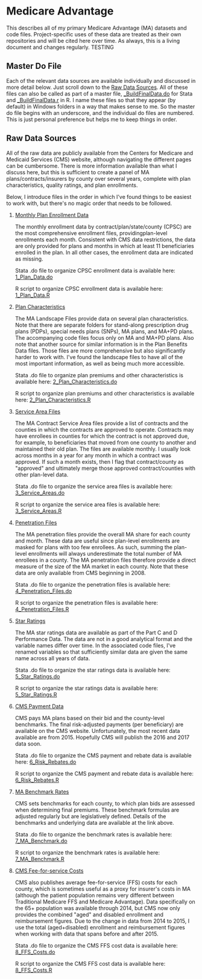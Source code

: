# Medicare Advantage
This describes all of my primary Medicare Advantage (MA) datasets and code files. Project-specific uses of these data are treated as their own repositories and will be cited here over time. As always, this is a living document and changes regularly.
TESTING

## Master Do File
Each of the relevant data sources are available individually and discussed in more detail below. Just scroll down to the [Raw Data Sources](https://github.com/imccart/Medicare-Advantage#raw-data-sources). All of these files can also be called as part of a master file, [_BuildFinalData.do](https://github.com/imccart/Medicare-Advantage/blob/master/stata_code/_BuildFinalData.do) for Stata and [_BuildFinalData.r](https://github.com/imccart/Medicare-Advantage/blob/master/R_code/_BuildFinalData.R) in R. I name these files so that they appear (by default) in Windows folders in a way that makes sense to me. So the master do file begins with an underscore, and the individual do files are numbered. This is just personal preference but helps me to keep things in order.

## Raw Data Sources
All of the raw data are publicly available from the Centers for Medicare and Medicaid Services (CMS) website, although navigating the different pages can be cumbersome. There is more information available than what I discuss here, but this is sufficient to create a panel of MA plans/contracts/insurers by county over several years, complete with plan characteristics, quality ratings, and plan enrollments.

Below, I introduce files in the order in which I've found things to be easiest to work with, but there's no magic order that needs to be followed. 

1. [Monthly Plan Enrollment Data](https://www.cms.gov/Research-Statistics-Data-and-Systems/Statistics-Trends-and-Reports/MCRAdvPartDEnrolData/Monthly-Enrollment-by-Contract-Plan-State-County.html)

   The monthly enrollment data by contract/plan/state/county (CPSC) are the most comprehensive enrollment files, providingplan-level enrollments each month. Consistent with CMS data restrictions, the data are only provided for plans and months in which at least 11 beneficiaries enrolled in the plan. In all other cases, the enrollment data are indicated as missing.
   
   Stata .do file to organize CPSC enrollment data is available here: [1_Plan_Data.do](https://github.com/imccart/Medicare-Advantage/blob/master/stata_code/1_Plan_Data.do)
   
   R script to organize CPSC enrollment data is available here: [1_Plan_Data.R](https://github.com/imccart/Medicare-Advantage/blob/master/R_code/1_Plan_Data.R)
   

2. [Plan Characteristics](https://www.cms.gov/Medicare/Prescription-Drug-Coverage/PrescriptionDrugCovGenIn/index)

   The MA Landscape Files provide data on several plan characteristics. Note that there are separate folders for stand-along prescription drug plans (PDPs), special needs plans (SNPs), MA plans, and MA+PD plans. The accompanying code files focus only on MA and MA+PD plans. Also note that another source for similar information is in the Plan Benefits Data files. Those files are more comprehensive but also significantly harder to work with. I've found the landscape files to have all of the most important information, as well as being much more accessible.
   
   Stata .do file to organize plan premiums and other characteristics is available here: [2_Plan_Characteristics.do](https://github.com/imccart/Medicare-Advantage/blob/master/stata_code/2_Plan_Characteristics.do)
   
   R script to organize plan premiums and other characteristics is available here: [2_Plan_Characteristics.R](https://github.com/imccart/Medicare-Advantage/blob/master/R_code/2_Plan_Characteristics.R)


3. [Service Area Files](https://www.cms.gov/Research-Statistics-Data-and-Systems/Statistics-Trends-and-Reports/MCRAdvPartDEnrolData/MA-Contract-Service-Area-by-State-County.html)

   The MA Contract Service Area files provide a list of contracts and the counties in which the contracts are approved to operate. Contracts may have enrollees in counties for which the contract is not approved due, for example, to beneficiaries that moved from one county to another and maintained their old plan. The files are available monthly. I usually look across months in a year for any month in which a contract was approved. If such a month exists, then I flag that contract/county as "approved" and ultimately merge those approved contract/counties with other plan-level data.
   
   Stata .do file to organize the service area files is available here: [3_Service_Areas.do](https://github.com/imccart/Medicare-Advantage/blob/master/stata_code/3_Service_Areas.do)

   R script to organize the service area files is available here: [3_Service_Areas.R](https://github.com/imccart/Medicare-Advantage/blob/master/R_code/3_Service_Areas.R)

   
4. [Penetration Files](https://www.cms.gov/Research-Statistics-Data-and-Systems/Statistics-Trends-and-Reports/MCRAdvPartDEnrolData/MA-State-County-Penetration.html)

   The MA penetration files provide the overall MA share for each county and month. These data are useful since plan-level enrollments are masked for plans with too few enrollees. As such, summing the plan-level enrollments will always underestimate the total number of MA enrollees in a county. The MA penetration files therefore provide a direct measure of the size of the MA market in each county. Note that these data are only available from CMS beginning in 2008.
   
   Stata .do file to organize the penetration files is available here: [4_Penetration_Files.do](https://github.com/imccart/Medicare-Advantage/blob/master/stata_code/4_Penetration_Files.do)

   R script to organize the penetration files is available here: [4_Penetration_Files.R](https://github.com/imccart/Medicare-Advantage/blob/master/R_code/4_Penetration_Files.R)

   
5. [Star Ratings](https://www.cms.gov/medicare/prescription-drug-coverage/prescriptiondrugcovgenin/performancedata.html)

   The MA star ratings data are available as part of the Part C and D Performance Data. The data are not in a good analytical format and the variable names differ over time. In the associated code files, I've renamed variables so that sufficiently similar data are given the same name across all years of data.
   
   Stata .do file to organize the star ratings data is available here: [5_Star_Ratings.do](https://github.com/imccart/Medicare-Advantage/blob/master/stata_code/5_Star_Ratings.do)

   R script to organize the star ratings data is available here: [5_Star_Ratings.R](https://github.com/imccart/Medicare-Advantage/blob/master/R_code/5_Star_Ratings.R)


6. [CMS Payment Data](https://www.cms.gov/Medicare/Medicare-Advantage/Plan-Payment/Plan-Payment-Data.html)

   CMS pays MA plans based on their bid and the county-level benchmarks. The final risk-adjusted payments (per beneficiary) are available on the CMS website. Unfortunately, the most recent data available are from 2015. Hopefully CMS will publish the 2016 and 2017 data soon.
   
   Stata .do file to organize the CMS payment and rebate data is available here:
   [6_Risk_Rebates.do](https://github.com/imccart/Medicare-Advantage/blob/master/stata_code/6_Risk_Rebates.do)

   R script to organize the CMS payment and rebate data is available here:
   [6_Risk_Rebates.R](https://github.com/imccart/Medicare-Advantage/blob/master/R_code/6_Risk_Rebates.R)

   
7. [MA Benchmark Rates](https://www.cms.gov/Medicare/Health-Plans/MedicareAdvtgSpecRateStats/Ratebooks-and-Supporting-Data.html)

   CMS sets benchmarks for each county, to which plan bids are assessed when determining final premiums. These benchmark formulas are adjusted regularly but are legislatively defined. Details of the benchmarks and underlying data are available at the link above.
   
   Stata .do file to organize the benchmark rates is available here: [7_MA_Benchmark.do](https://github.com/imccart/Medicare-Advantage/blob/master/stata_code/7_MA_Benchmark.do)

   R script to organize the benchmark rates is available here: [7_MA_Benchmark.R](https://github.com/imccart/Medicare-Advantage/blob/master/R_code/7_MA_Benchmark.R)

   
8. [CMS Fee-for-service Costs](https://www.cms.gov/Medicare/Health-Plans/MedicareAdvtgSpecRateStats/FFS-Data.html)

   CMS also publishes average fee-for-service (FFS) costs for each county, which is sometimes useful as a proxy for insurer's costs in MA (although the patient population remains very different between Traditional Medicare FFS and Medicare Advantage). Data specifically on the 65+ population was available through 2014, but CMS now only provides the combined "aged" and disabled enrollment and reimbursement figures. Due to the change in data from 2014 to 2015, I use the total (aged+disabled) enrollment and reimbursement figures when working with data that spans before and after 2015.
   
   Stata .do file to organize the CMS FFS cost data is available here:
   [8_FFS_Costs.do](https://github.com/imccart/Medicare-Advantage/blob/master/stata_code/8_FFS_Costs.do)
   
   R script to organize the CMS FFS cost data is available here:
   [8_FFS_Costs.R](https://github.com/imccart/Medicare-Advantage/blob/master/R_code/8_FFS_Costs.R)   